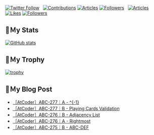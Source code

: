 [![Twitter Follow](https://img.shields.io/twitter/follow/hyperdb?label=twitter&logo=twitter&style=plastic)](https://twitter.com/hyperdb)
&nbsp;
[![Contributions](https://badgen.org/img/qiita/hyperdb/contributions?style=plastic)](https://qiita.com/hyperdb)
[![Articles](https://badgen.org/img/qiita/hyperdb/articles?style=plastic)](https://qiita.com/hyperdb)
[![Followers](https://badgen.org/img/qiita/hyperdb/followers?style=plastic)](https://qiita.com/hyperdb)
&nbsp;
[![Articles](https://badgen.org/img/zenn/hyperdb/articles)](https://zenn.dev/hyperdb)
[![Likes](https://badgen.org/img/zenn/hyperdb/likes?style=plastic)](https://zenn.dev/hyperdb)
[![Followers](https://badgen.org/img/zenn/hyperdb/followers?style=plastic)](https://zenn.dev/hyperdb)

## 🔖Ｍy Stats

[![GitHub stats](https://github-readme-stats-eight-theta.vercel.app/api?username=hyperdb&theme=radical&count_private=true&show_icons=true)](https://github.com/anuraghazra/github-readme-stats)

## 🔖Ｍy Trophy

[![trophy](https://github-profile-trophy.vercel.app/?username=hyperdb&theme=onedark)](https://github.com/ryo-ma/github-profile-trophy)

## 🔖Ｍy Blog Post

<!-- BLOG-POST-LIST:START -->
- [［AtCoder］ABC-277｜A - ^{-1}](https://zenn.dev/hyperdb/articles/db2354e1072258)
- [［AtCoder］ABC-277｜B - Playing Cards Validation](https://zenn.dev/hyperdb/articles/a80efef5111bc5)
- [［AtCoder］ABC-276｜B - Adjacency List](https://zenn.dev/hyperdb/articles/8e3c4f5eeabf8d)
- [［AtCoder］ABC-276｜A - Rightmost](https://zenn.dev/hyperdb/articles/65567fc9f436fc)
- [［AtCoder］ABC-275｜B - ABC-DEF](https://zenn.dev/hyperdb/articles/43e8e5b916b7b1)
<!-- BLOG-POST-LIST:END -->
